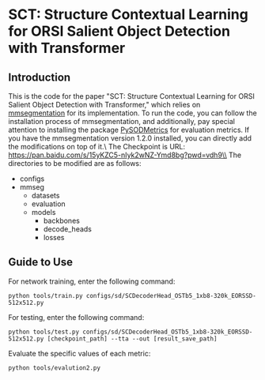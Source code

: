 # SCT: Structure Contextual Learning for ORSI Salient Object Detection with Transformer
## Introduction

This is the code for the paper "SCT: Structure Contextual Learning for ORSI Salient Object Detection with Transformer," which relies on [mmsegmentation](https://github.com/open-mmlab/mmsegmentation) for its implementation.
To run the code, you can follow the installation process of mmsegmentation, and additionally, pay special attention to installing the package [PySODMetrics](https://github.com/lartpang/PySODMetrics) for evaluation metrics. If you have the mmsegmentation version 1.2.0 installed, you can directly add the modifications on top of it.\\
The Checkpoint is
URL: https://pan.baidu.com/s/15yKZC5-nIyk2wNZ-Ymd8bg?pwd=vdh9\\
The directories to be modified are as follows:
* configs
* mmseg
  * datasets
  * evaluation
  * models
    * backbones
    * decode_heads
    * losses
## Guide to Use
For network training, enter the following command:
```
python tools/train.py configs/sd/SCDecoderHead_OSTb5_1xb8-320k_EORSSD-512x512.py
```
For testing, enter the following command:
```
python tools/test.py configs/sd/SCDecoderHead_OSTb5_1xb8-320k_EORSSD-512x512.py [checkpoint_path] --tta --out [result_save_path]
```
Evaluate the specific values of each metric:
```
python tools/evalution2.py
```
